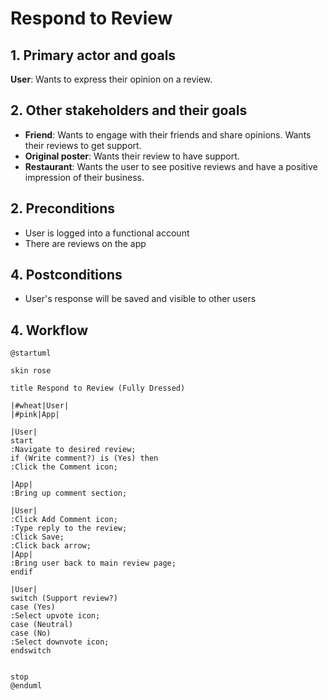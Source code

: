 # Respond to Review

## 1. Primary actor and goals

__User__: Wants to express their opinion on a review.


## 2. Other stakeholders and their goals

* __Friend__: Wants to engage with their friends and share opinions. Wants their reviews to get support.
* __Original poster__: Wants their review to have support.
* __Restaurant__: Wants the user to see positive reviews and have a positive impression of their business.

## 2. Preconditions

* User is logged into a functional account
* There are reviews on the app

## 4. Postconditions

* User's response will be saved and visible to other users

## 4. Workflow

```plantuml
@startuml

skin rose

title Respond to Review (Fully Dressed)

|#wheat|User|
|#pink|App|

|User|
start
:Navigate to desired review;
if (Write comment?) is (Yes) then
:Click the Comment icon;

|App|
:Bring up comment section;

|User|
:Click Add Comment icon;
:Type reply to the review;
:Click Save;
:Click back arrow;
|App|
:Bring user back to main review page;
endif

|User|
switch (Support review?) 
case (Yes)
:Select upvote icon;
case (Neutral)
case (No)
:Select downvote icon;
endswitch


stop
@enduml
```